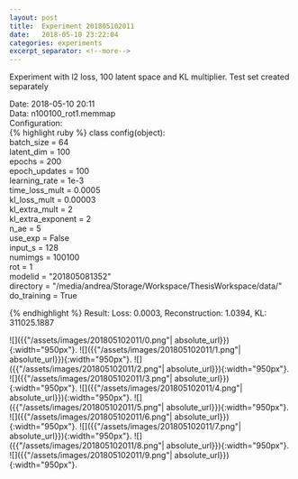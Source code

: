 ```yaml
---
layout: post
title:  Experiment 201805102011
date:   2018-05-10 23:22:04
categories: experiments
excerpt_separator: <!--more-->
---
```

Experiment with l2 loss, 100 latent space and KL multiplier. Test set created separately  

 <!--more-->
Date: 2018-05-10 20:11  
Data: n100100_rot1.memmap  
Configuration:   
{% highlight ruby %}
class config(object):  
    batch_size = 64  
    latent_dim = 100  
    epochs = 200  
    epoch_updates = 100  
    learning_rate = 1e-3   
    time_loss_mult = 0.0005   
    kl_loss_mult = 0.00003  
    kl_extra_mult = 2   
    kl_extra_exponent = 2  
    n_ae = 5  
    use_exp = False  
    input_s = 128  
    numimgs = 100100  
    rot = 1  
    modelid = "201805081352"  
    directory = "/media/andrea/Storage/Workspace/ThesisWorkspace/data/"  
    do_training = True  
  
{% endhighlight %}
Result: Loss: 0.0003, Reconstruction: 1.0394, KL: 311025.1887  

![]({{"/assets/images/201805102011/0.png"| absolute_url}}){:width="950px"}.
![]({{"/assets/images/201805102011/1.png"| absolute_url}}){:width="950px"}.
![]({{"/assets/images/201805102011/2.png"| absolute_url}}){:width="950px"}.
![]({{"/assets/images/201805102011/3.png"| absolute_url}}){:width="950px"}.
![]({{"/assets/images/201805102011/4.png"| absolute_url}}){:width="950px"}.
![]({{"/assets/images/201805102011/5.png"| absolute_url}}){:width="950px"}.
![]({{"/assets/images/201805102011/6.png"| absolute_url}}){:width="950px"}.
![]({{"/assets/images/201805102011/7.png"| absolute_url}}){:width="950px"}.
![]({{"/assets/images/201805102011/8.png"| absolute_url}}){:width="950px"}.
![]({{"/assets/images/201805102011/9.png"| absolute_url}}){:width="950px"}.

